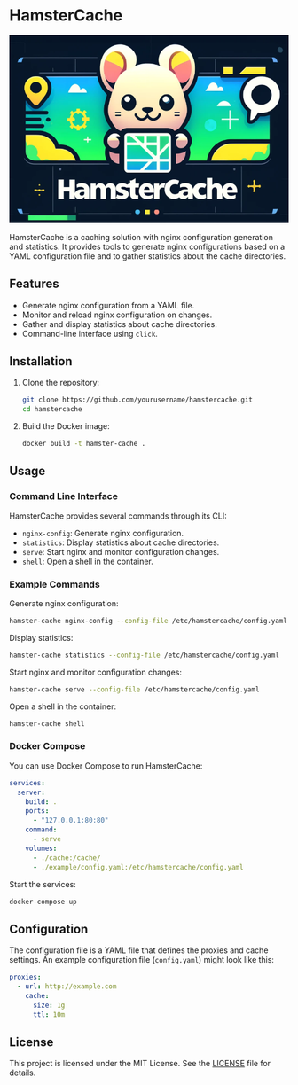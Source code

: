 # HamsterCache

![header image](./docs/images/header.png)

HamsterCache is a caching solution with nginx configuration generation and statistics. It provides tools to generate nginx configurations based on a YAML configuration file and to gather statistics about the cache directories.

## Features

- Generate nginx configuration from a YAML file.
- Monitor and reload nginx configuration on changes.
- Gather and display statistics about cache directories.
- Command-line interface using `click`.

## Installation

1. Clone the repository:
    ```sh
    git clone https://github.com/yourusername/hamstercache.git
    cd hamstercache
    ```

2. Build the Docker image:
    ```sh
    docker build -t hamster-cache .
    ```

## Usage

### Command Line Interface

HamsterCache provides several commands through its CLI:

- `nginx-config`: Generate nginx configuration.
- `statistics`: Display statistics about cache directories.
- `serve`: Start nginx and monitor configuration changes.
- `shell`: Open a shell in the container.

### Example Commands

Generate nginx configuration:
```sh
hamster-cache nginx-config --config-file /etc/hamstercache/config.yaml
```

Display statistics:
```sh
hamster-cache statistics --config-file /etc/hamstercache/config.yaml
```

Start nginx and monitor configuration changes:
```sh
hamster-cache serve --config-file /etc/hamstercache/config.yaml
```

Open a shell in the container:
```sh
hamster-cache shell
```

### Docker Compose

You can use Docker Compose to run HamsterCache:

```yaml
services:
  server:
    build: .
    ports:
      - "127.0.0.1:80:80"
    command:
      - serve
    volumes:
      - ./cache:/cache/
      - ./example/config.yaml:/etc/hamstercache/config.yaml
```

Start the services:
```sh
docker-compose up
```

## Configuration

The configuration file is a YAML file that defines the proxies and cache settings. An example configuration file (`config.yaml`) might look like this:

```yaml
proxies:
  - url: http://example.com
    cache:
      size: 1g
      ttl: 10m
```

## License

This project is licensed under the MIT License. See the [LICENSE](LICENSE) file for details.